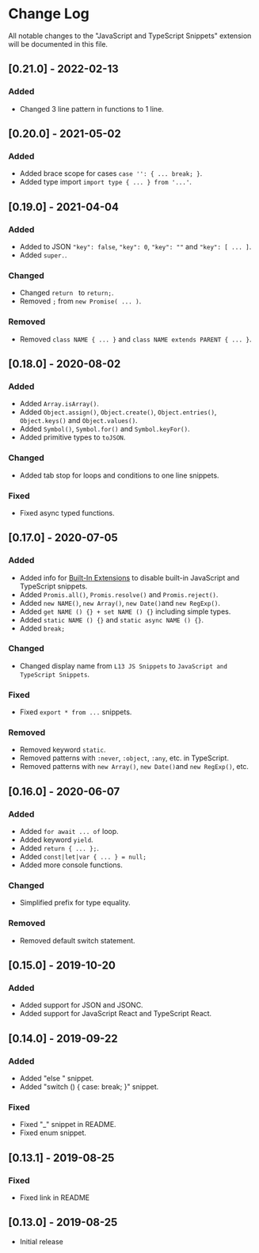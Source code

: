 # Change Log
All notable changes to the "JavaScript and TypeScript Snippets" extension will be documented in this file.

## [0.21.0] - 2022-02-13

### Added
- Changed 3 line pattern in functions to 1 line.

## [0.20.0] - 2021-05-02

### Added
- Added brace scope for cases `case '': { ... break; }`.
- Added type import `import type { ... } from '...'`.

## [0.19.0] - 2021-04-04

### Added
- Added to JSON `"key": false`, `"key": 0`, `"key": ""` and `"key": [ ... ]`.
- Added `super.`.

### Changed
- Changed `return ` to `return;`.
- Removed `;` from `new Promise( ... )`.

### Removed
- Removed `class NAME { ... }` and `class NAME extends PARENT { ... }`.

## [0.18.0] - 2020-08-02

### Added
- Added `Array.isArray()`.
- Added `Object.assign()`, `Object.create()`, `Object.entries()`, `Object.keys()` and `Object.values()`.
- Added `Symbol()`, `Symbol.for()` and `Symbol.keyFor()`.
- Added primitive types to `toJSON`.

### Changed
- Added tab stop for loops and conditions to one line snippets.

### Fixed
- Fixed async typed functions.

## [0.17.0] - 2020-07-05

### Added
- Added info for [Built-In Extensions](https://marketplace.visualstudio.com/items?itemName=L13RARY.l13-built-in-extensions) to disable built-in JavaScript and TypeScript snippets.
- Added `Promis.all()`, `Promis.resolve()` and `Promis.reject()`.
- Added `new NAME()`, `new Array()`, `new Date()`and `new RegExp()`.
- Added `get NAME () {} + set NAME () {}` including simple types.
- Added `static NAME () {}` and `static async NAME () {}`.
- Added `break;`

### Changed
- Changed display name from `L13 JS Snippets` to `JavaScript and TypeScript Snippets`.

### Fixed
- Fixed `export * from ...` snippets.

### Removed
- Removed keyword `static`.
- Removed patterns with `:never`, `:object`, `:any`, etc. in TypeScript.
- Removed patterns with `new Array()`, `new Date()`and `new RegExp()`, etc.

## [0.16.0] - 2020-06-07

### Added
- Added `for await ... of` loop.
- Added keyword `yield`.
- Added `return { ... };`.
- Added `const|let|var { ... } = null;`
- Added more console functions.

### Changed

- Simplified prefix for type equality.

### Removed

- Removed default switch statement.

## [0.15.0] - 2019-10-20

### Added
- Added support for JSON and JSONC.
- Added support for JavaScript React and TypeScript React.

## [0.14.0] - 2019-09-22

### Added
- Added "else " snippet.
- Added "switch () { case: break; }" snippet.

### Fixed
- Fixed "_" snippet in README.
- Fixed enum snippet.

## [0.13.1] - 2019-08-25

### Fixed
- Fixed link in README

## [0.13.0] - 2019-08-25
- Initial release